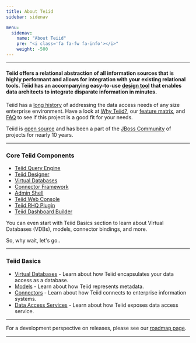 ```yaml
---
title: About Teiid
sidebar: sidenav

menu:
  sidenav:
    name: "About Teiid"
    pre: "<i class='fa fa-fw fa-info'></i>"
    weight: -500
---
```


---

#### Teiid offers a relational abstraction of all information sources that is highly performant and allows for integration with your existing relational tools. Teiid has an accompanying easy-to-use [design tool](../tools/index.html) that enables data architects to integrate disparate information in minutes.

Teiid has a [long history](../about/history) of addressing the data access needs of any size enterprise environment.  Have a look at [Why Teiid?](../about/why), our [feature matrix](../about/featurematrix/index.html), and [FAQ](../about/faq/index.html) to see if this project is a good fit for your needs.

Teiid is [open source](../about/license) and has been a part of the [JBoss Community](http://jboss.org) of projects for nearly 10 years. 

---
### Core Teiid Components

*   [Teiid Query Engine](../docs/index.html)
*   [Teiid Designer](http://teiiddesigner.jboss.org/)
*   [Virtual Databases](../basics/virtualdatabases/index.html)
*   [Connector Framework](../basics/connectors/index.html)
*   [Admin Shell](../tools/adminshell/index.html)
*   [Teiid Web Console](../tools/console/index.html)
*   [Teiid RHQ Plugin](https://community.jboss.org/wiki/NewTeiidRHQPluginForTeiid8x)
*   [Teiid Dashboard Builder](https://issues.jboss.org/browse/TEIIDDSHB)

You can even start with Teiid Basics section to learn about Virtual Databases (VDBs), models, connector bindings, and more.

So, why wait, let's go..

---
### Teiid Basics

*   [Virtual Databases](../about/virtualdatabases/index.html) - Learn about how Teiid encapsulates your data access as a database.
*   [Models](../about/models/index.html) - Learn about how Teiid represents metadata.
*   [Connectors](../about/connectors/index.html) - Learn about how Teiid connects to enterprise information systems.
*   [Data Access Services](../about/dataservices/index.html) - Learn about how Teiid exposes data access service.

---

For a development perspective on releases, please see our [roadmap page](../roadmap/index.html).&nbsp;

---